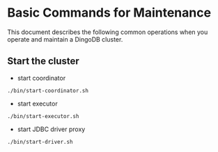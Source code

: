 # Basic Commands for Maintenance

This document describes the following common operations when you operate and maintain a DingoDB cluster.

## Start the cluster

- start coordinator

```shell
./bin/start-coordinator.sh
```

- start executor

```shell
./bin/start-executor.sh
```

- start JDBC driver proxy

```shell
./bin/start-driver.sh
```